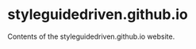 styleguidedriven.github.io
==========================

Contents of the styleguidedriven.github.io website.
